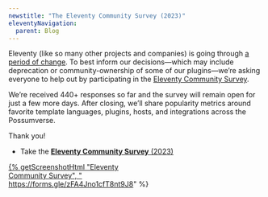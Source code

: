 ```yaml
---
newstitle: "The Eleventy Community Survey (2023)"
eleventyNavigation:
  parent: Blog
---
```

Eleventy (like so many other projects and companies) is going through [a period of change](https://www.zachleat.com/web/eleventy-side-project/). To best inform our decisions—which may include deprecation or community-ownership of some of our plugins—we’re asking everyone to help out by participating in the [Eleventy Community Survey](https://forms.gle/zFA4Jno1cfT8nt9J8).

We’re received 440+ responses so far and the survey will remain open for just a few more days. After closing, we’ll share popularity metrics around favorite template languages, plugins, hosts, and integrations across the Possumverse.

Thank you!

* Take the [**Eleventy Community Survey** (2023)](https://forms.gle/zFA4Jno1cfT8nt9J8)

<a href="https://forms.gle/zFA4Jno1cfT8nt9J8" style="display: block; max-width: 16em">{% getScreenshotHtml "Eleventy Community Survey", "https://forms.gle/zFA4Jno1cfT8nt9J8" %}</a>
